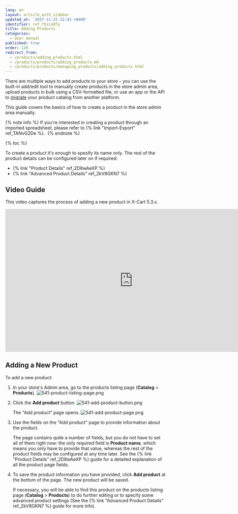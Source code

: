 ```yaml
---
lang: en
layout: article_with_sidebar
updated_at: '2017-11-25 22:43 +0400'
identifier: ref_fhzzxDTy
title: Adding Products
categories:
  - User manual
published: true
order: 120
redirect_from:
  - /products/adding_products.html
  - /products/products/adding_products.md
  - /products/products/managing_products/adding_products.html
---
```

There are multiple ways to add products to your store - you can use the built-in add/edit tool to manually create products in the store admin area, upload products in bulk using a CSV-formatted file, or use an app or the API to [migrate](https://kb.x-cart.com/general_setup/migration/getting_started_with_store_migration.html#step-2-data-migration-with-a-store-migration-app "Adding Products") your product catalog from another platform.

This guide covers the basics of how to create a product in the store admin area manually. 

{% note info %}
If you're interested in creating a product through an imported spreadsheet, please refer to {% link "Import-Export" ref_TANvG2De %}. 
{% endnote %}

{% toc %}

To create a product it's enough to spesify its name only. The rest of the product details can be configured later on if required:

*  {% link "Product Details" ref_2D8wAeXP %}
*  {% link "Advanced Product Details" ref_2kV8GKN7 %}

## Video Guide

This video captures the process of adding a new product in X-Cart 5.3.x. 

<iframe class="youtube-player" type="text/html" style="width: 800px; height: 450px" src="https://www.youtube.com/embed/yJAaZIXOWLo" frameborder="0"></iframe>

## Adding a New Product

To add a new product:

1.  In your store's Admin area, go to the products listing page (**Catalog** > **Products**).
    ![541-product-listing-page.png]({{site.baseurl}}/attachments/ref_fhzzxDTy/541-product-listing-page.png)

2.  Click the **Add product** button.
    ![541-add-product-button.png]({{site.baseurl}}/attachments/ref_fhzzxDTy/541-add-product-button.png)
    
    The "Add product" page opens.
    ![541-add-product-page.png]({{site.baseurl}}/attachments/ref_fhzzxDTy/541-add-product-page.png)

3.  Use the fields on the "Add product" page to provide information about the product. 
    
    The page contains quite a number of fields, but you do not have to set all of them right now: the only required field is **Product name**, which means you only have to provide that value, whereas the rest of the product fields may be configured at any time later. See the {% link "Product Details" ref_2D8wAeXP %} guide for a detailed explanation of all the product page fields. 

4.  To save the product information you have provided, click **Add product** at the bottom of the page. The new product will be saved. 
    
    If necessary, you will be able to find this product on the products listing page (**Catalog** > **Products**) to do further editing or to specify some advanced product settings (See the {% link "Advanced Product Details" ref_2kV8GKN7 %} guide for more info).
